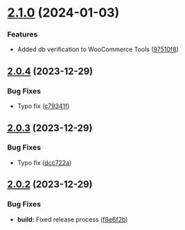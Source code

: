 # [2.1.0](https://github.com/oblakstudio/wp-plugin-installer/compare/v2.0.4...v2.1.0) (2024-01-03)


### Features

* Added db verification to WooCommerce Tools ([97510f8](https://github.com/oblakstudio/wp-plugin-installer/commit/97510f8b99f7273496f4ebb1fb92147ed7a10880))

## [2.0.4](https://github.com/oblakstudio/wp-plugin-installer/compare/v2.0.3...v2.0.4) (2023-12-29)


### Bug Fixes

* Typo fix ([c79341f](https://github.com/oblakstudio/wp-plugin-installer/commit/c79341f97e20efac656150f3d12ab4d5ede16fd8))

## [2.0.3](https://github.com/oblakstudio/wp-plugin-installer/compare/v2.0.2...v2.0.3) (2023-12-29)


### Bug Fixes

* Typo fix ([dcc722a](https://github.com/oblakstudio/wp-plugin-installer/commit/dcc722ad19496b0b9c15aab9d63ec43d1e2194f3))

## [2.0.2](https://github.com/oblakstudio/wp-plugin-installer/compare/v2.0.1...v2.0.2) (2023-12-29)


### Bug Fixes

* **build:** Fixed release process ([f8e6f2b](https://github.com/oblakstudio/wp-plugin-installer/commit/f8e6f2bebf904068e059529fd0d346e7488f1a09))
